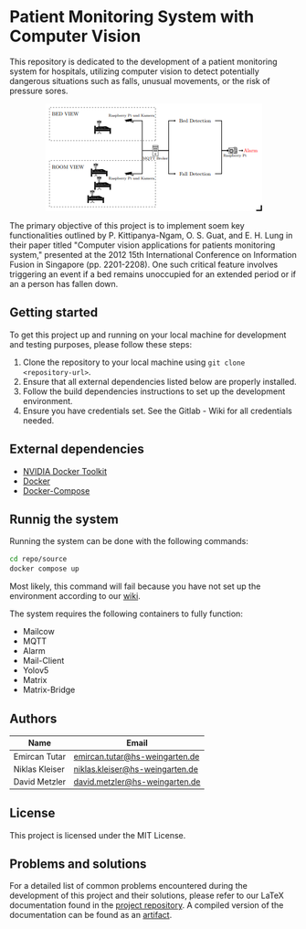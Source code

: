 # Patient Monitoring System with Computer Vision
This repository is dedicated to the development of a patient monitoring system for hospitals, utilizing computer vision to detect potentially dangerous situations such as falls, unusual movements, or the risk of pressure sores.

<p align="center">
  <img src="./doc/documentation/images/overview.png" />
</p>


The primary objective of this project is to implement  soem key functionalities outlined by P. Kittipanya-Ngam, O. S. Guat, and E. H. Lung in their paper titled "Computer vision applications for patients monitoring system," presented at the 2012 15th International Conference on Information Fusion in Singapore (pp. 2201-2208). One such critical feature involves triggering an event if a bed remains unoccupied for an extended period or if an a person has fallen down.

## Getting started
To get this project up and running on your local machine for development and testing purposes, please follow these steps:
1. Clone the repository to your local machine using `git clone <repository-url>`.
2. Ensure that all external dependencies listed below are properly installed.
3. Follow the build dependencies instructions to set up the development environment.
4. Ensure you have credentials set. See the Gitlab - Wiki for all credentials needed.

## External dependencies
- [NVIDIA Docker Toolkit](https://docs.nvidia.com/datacenter/cloud-native/container-toolkit/latest/install-guide.html)
- [Docker](https://www.docker.com/)
- [Docker-Compose](https://docs.docker.com/compose/)

## Runnig the system
Running the system can be done with the following commands:
```bash
cd repo/source
docker compose up
```
Most likely, this command will fail because you have not set up the environment according to our [wiki](https://fbe-gitlab.hs-weingarten.de/stud-iki/prj-sysadmin/ss24_tutar_kleiser_metzler_AAL_Patientenmonitoring/-/wikis/home).

The system requires the following containers to fully function:
- Mailcow
- MQTT
- Alarm
- Mail-Client
- Yolov5
- Matrix
- Matrix-Bridge

## Authors
| Name | Email |
| ------ | ------ |
| Emircan Tutar    | emircan.tutar@hs-weingarten.de    |
| Niklas Kleiser   | niklas.kleiser@hs-weingarten.de   |
| David Metzler    | david.metzler@hs-weingarten.de    |


## License
This project is licensed under the MIT License.

## Problems and solutions
For a detailed list of common problems encountered during the development of this project and their solutions, please refer to our LaTeX documentation found in the [project repository](doc/documentation). A compiled version of the documentation can be found as an [artifact](https://fbe-gitlab.hs-weingarten.de/stud-iki/prj-sysadmin/ss24_tutar_kleiser_metzler_AAL_Patientenmonitoring/-/artifacts).
